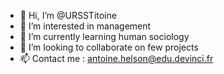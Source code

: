 - 👋 Hi, I’m @URSSTitoine
- 👀 I’m interested in management
- 🌱 I’m currently learning human sociology
- 💞️ I’m looking to collaborate on few projects 
- 📫 Contact me : antoine.helson@edu.devinci.fr

<!---
URSSTitoine/URSSTitoine is a ✨ special ✨ repository because its `README.md` (this file) appears on your GitHub profile.
You can click the Preview link to take a look at your changes.
--->
